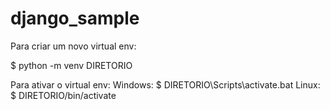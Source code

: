 # django_sample

Para criar um novo virtual env:

$ python -m venv DIRETORIO

Para ativar o virtual env:
Windows:
$ DIRETORIO\Scripts\activate.bat
Linux:
$ DIRETORIO/bin/activate
